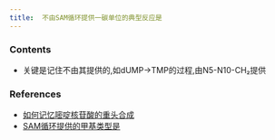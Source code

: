 ```yaml
---
title:  不由SAM循环提供一碳单位的典型反应是
--- 
```


### Contents
- 关键是记住不由其提供的,如dUMP→TMP的过程,由N5-N10-CH₂提供

### References
- [如何记忆嘧啶核苷酸的重头合成](/如何记忆嘧啶核苷酸的重头合成)
- [SAM循环提供的甲基类型是](/SAM循环提供的甲基类型是)
